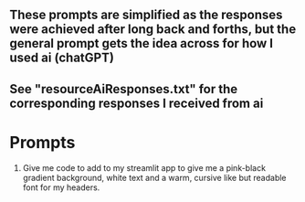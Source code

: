 ## These prompts are simplified as the responses were achieved after long back and forths, but the general prompt gets the idea across for how I used ai (chatGPT)

## See "resourceAiResponses.txt" for the corresponding responses I received from ai

# Prompts

1. Give me code to add to my streamlit app to give me a pink-black gradient background, white text and a warm, cursive like but readable font for my headers.
